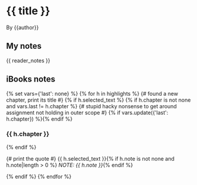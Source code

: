 # {{ title }}

By {{author}}

## My notes <a name="my_notes_dont_delete"></a>

{{ reader_notes }}

## iBooks notes <a name="ibooks_notes_dont_delete"></a>

{% set vars={'last': none} %}
{% for h in highlights %}
{# found a new chapter, print its title #}
{% if h.selected_text %}
{% if h.chapter is not none and vars.last != h.chapter %}
{# stupid hacky nonsense to get around assignment not holding in outer scope #}
{% if vars.update({'last': h.chapter}) %}{% endif %}

### {{ h.chapter }}
{% endif %}

{# print the quote #}
{{ h.selected_text }}{% if h.note is not none and h.note|length > 0 %}  _NOTE: {{ h.note }}_{% endif %}

{% endif %}
{% endfor %}
